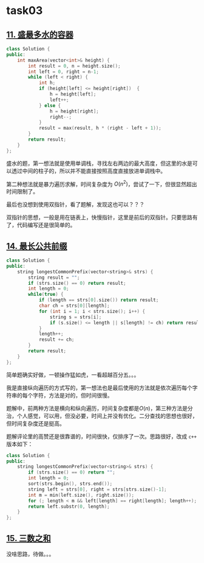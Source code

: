 # task03

## [11. 盛最多水的容器](https://leetcode-cn.com/problems/container-with-most-water/)

```c++
class Solution {
public:
    int maxArea(vector<int>& height) {
        int result = 0, n = height.size();
        int left = 0, right = n-1;
        while (left < right) {
            int h;
            if (height[left] <= height[right])  {
                h = height[left];
                left++;
            } else {
                h = height[right];
                right--;
            }
            result = max(result, h * (right - left + 1));
        }
        return result;
    }
};
```

盛水的题，第一想法就是使用单调栈，寻找左右两边的最大高度，但这里的水是可以透过中间的柱子的，所以并不能直接按照高度直接放进单调栈中。

第二种想法就是暴力遍历求解，时间复杂度为 $O(n^2)$，尝试了一下，但很显然超出时间限制了。

最后也没想到使用双指针，看了题解，发现这也可以？？？

双指针的思想，一般是用在链表上，快慢指针，这里是前后的双指针。只要思路有了，代码编写还是很简单的。

## [14. 最长公共前缀](https://leetcode-cn.com/problems/longest-common-prefix/)

```c++
class Solution {
public:
    string longestCommonPrefix(vector<string>& strs) {
        string result = "";
        if (strs.size() == 0) return result;
        int length = 0;
        while(true) {
            if (length == strs[0].size()) return result;
            char ch = strs[0][length];
            for (int i = 1; i < strs.size(); i++) {
                string s = strs[i];
                if (s.size() <= length || s[length] != ch) return result;
            }
            length++;
            result += ch;
        }
        return result;
    }
};
```

简单题确实好做，一顿操作猛如虎，一看超越百分五。。。

我是直接纵向遍历的方式写的，第一想法也是最后使用的方法就是依次遍历每个字符串的每个字符，方法是对的，但时间很慢。

题解中，前两种方法是横向和纵向遍历，时间复杂度都是$O(n)$，第三种方法是分治，个人感觉，可以用，但没必要，时间上并没有优化。二分查找的思想也很好，但时间复杂度还是挺高。

题解评论里的高赞还是很靠谱的，时间很快，仅排序了一次。思路很好，改成 `c++` 版本如下：

```c++
class Solution {
public:
    string longestCommonPrefix(vector<string>& strs) {
        if (strs.size() == 0) return "";
        int length = 0;
        sort(strs.begin(), strs.end());
        string left = strs[0], right = strs[strs.size()-1];
        int m = min(left.size(), right.size());
        for (; length < m && left[length] == right[length]; length++);
        return left.substr(0, length);
    }
};
```

## [15. 三数之和](https://leetcode-cn.com/problems/3sum/)

没啥思路，待做。。。
